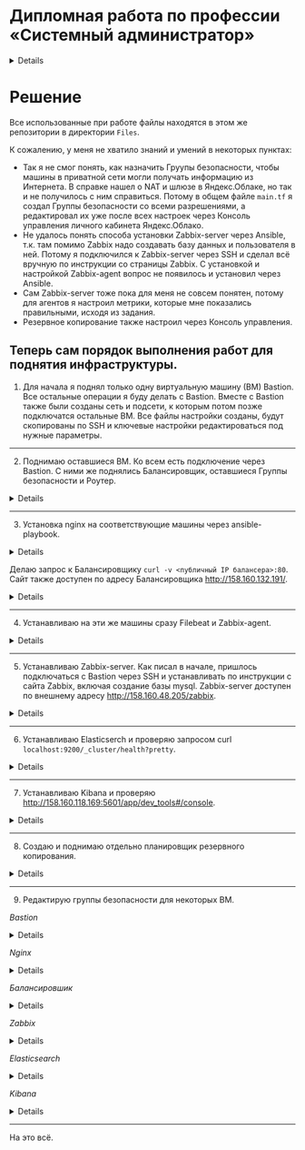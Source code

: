 
#  Дипломная работа по профессии «Системный администратор»

<details> 
   
Содержание
==========
* [Задача](#Задача)
* [Инфраструктура](#Инфраструктура)
    * [Сайт](#Сайт)
    * [Мониторинг](#Мониторинг)
    * [Логи](#Логи)
    * [Сеть](#Сеть)
    * [Резервное копирование](#Резервное-копирование)
    * [Дополнительно](#Дополнительно)
* [Выполнение работы](#Выполнение-работы)
* [Критерии сдачи](#Критерии-сдачи)
* [Как правильно задавать вопросы дипломному руководителю](#Как-правильно-задавать-вопросы-дипломному-руководителю) 

---------

## Задача
Ключевая задача — разработать отказоустойчивую инфраструктуру для сайта, включающую мониторинг, сбор логов и резервное копирование основных данных. Инфраструктура должна размещаться в [Yandex Cloud](https://cloud.yandex.com/) и отвечать минимальным стандартам безопасности: запрещается выкладывать токен от облака в git. Используйте [инструкцию](https://cloud.yandex.ru/docs/tutorials/infrastructure-management/terraform-quickstart#get-credentials).

**Перед началом работы над дипломным заданием изучите [Инструкция по экономии облачных ресурсов](https://github.com/netology-code/devops-materials/blob/master/cloudwork.MD).**

## Инфраструктура
Для развёртки инфраструктуры используйте Terraform и Ansible.  

Не используйте для ansible inventory ip-адреса! Вместо этого используйте fqdn имена виртуальных машин в зоне ".ru-central1.internal". Пример: example.ru-central1.internal  

Важно: используйте по-возможности **минимальные конфигурации ВМ**:2 ядра 20% Intel ice lake, 2-4Гб памяти, 10hdd, прерываемая. 

**Так как прерываемая ВМ проработает не больше 24ч, перед сдачей работы на проверку дипломному руководителю сделайте ваши ВМ постоянно работающими.**

Ознакомьтесь со всеми пунктами из этой секции, не беритесь сразу выполнять задание, не дочитав до конца. Пункты взаимосвязаны и могут влиять друг на друга.

### Сайт
Создайте две ВМ в разных зонах, установите на них сервер nginx, если его там нет. ОС и содержимое ВМ должно быть идентичным, это будут наши веб-сервера.

Используйте набор статичных файлов для сайта. Можно переиспользовать сайт из домашнего задания.

Создайте [Target Group](https://cloud.yandex.com/docs/application-load-balancer/concepts/target-group), включите в неё две созданных ВМ.

Создайте [Backend Group](https://cloud.yandex.com/docs/application-load-balancer/concepts/backend-group), настройте backends на target group, ранее созданную. Настройте healthcheck на корень (/) и порт 80, протокол HTTP.

Создайте [HTTP router](https://cloud.yandex.com/docs/application-load-balancer/concepts/http-router). Путь укажите — /, backend group — созданную ранее.

Создайте [Application load balancer](https://cloud.yandex.com/en/docs/application-load-balancer/) для распределения трафика на веб-сервера, созданные ранее. Укажите HTTP router, созданный ранее, задайте listener тип auto, порт 80.

Протестируйте сайт
`curl -v <публичный IP балансера>:80` 

### Мониторинг
Создайте ВМ, разверните на ней Zabbix. На каждую ВМ установите Zabbix Agent, настройте агенты на отправление метрик в Zabbix. 

Настройте дешборды с отображением метрик, минимальный набор — по принципу USE (Utilization, Saturation, Errors) для CPU, RAM, диски, сеть, http запросов к веб-серверам. Добавьте необходимые tresholds на соответствующие графики.

### Логи
Cоздайте ВМ, разверните на ней Elasticsearch. Установите filebeat в ВМ к веб-серверам, настройте на отправку access.log, error.log nginx в Elasticsearch.

Создайте ВМ, разверните на ней Kibana, сконфигурируйте соединение с Elasticsearch.

### Сеть
Разверните один VPC. Сервера web, Elasticsearch поместите в приватные подсети. Сервера Zabbix, Kibana, application load balancer определите в публичную подсеть.

Настройте [Security Groups](https://cloud.yandex.com/docs/vpc/concepts/security-groups) соответствующих сервисов на входящий трафик только к нужным портам.

Настройте ВМ с публичным адресом, в которой будет открыт только один порт — ssh. Настройте все security groups на разрешение входящего ssh из этой security group. Эта вм будет реализовывать концепцию bastion host. Потом можно будет подключаться по ssh ко всем хостам через этот хост.

### Резервное копирование
Создайте snapshot дисков всех ВМ. Ограничьте время жизни snaphot в неделю. Сами snaphot настройте на ежедневное копирование.

### Дополнительно
Не входит в минимальные требования. 

1. Для Zabbix можно реализовать разделение компонент - frontend, server, database. Frontend отдельной ВМ поместите в публичную подсеть, назначте публичный IP. Server поместите в приватную подсеть, настройте security group на разрешение трафика между frontend и server. Для Database используйте [Yandex Managed Service for PostgreSQL](https://cloud.yandex.com/en-ru/services/managed-postgresql). Разверните кластер из двух нод с автоматическим failover.
2. Вместо конкретных ВМ, которые входят в target group, можно создать [Instance Group](https://cloud.yandex.com/en/docs/compute/concepts/instance-groups/), для которой настройте следующие правила автоматического горизонтального масштабирования: минимальное количество ВМ на зону — 1, максимальный размер группы — 3.
3. В Elasticsearch добавьте мониторинг логов самого себя, Kibana, Zabbix, через filebeat. Можно использовать logstash тоже.
4. Воспользуйтесь Yandex Certificate Manager, выпустите сертификат для сайта, если есть доменное имя. Перенастройте работу балансера на HTTPS, при этом нацелен он будет на HTTP веб-серверов.

## Выполнение работы
На этом этапе вы непосредственно выполняете работу. При этом вы можете консультироваться с руководителем по поводу вопросов, требующих уточнения.

⚠️ В случае недоступности ресурсов Elastic для скачивания рекомендуется разворачивать сервисы с помощью docker контейнеров, основанных на официальных образах.

**Важно**: Ещё можно задавать вопросы по поводу того, как реализовать ту или иную функциональность. И руководитель определяет, правильно вы её реализовали или нет. Любые вопросы, которые не освещены в этом документе, стоит уточнять у руководителя. Если его требования и указания расходятся с указанными в этом документе, то приоритетны требования и указания руководителя.

## Критерии сдачи
1. Инфраструктура отвечает минимальным требованиям, описанным в [Задаче](#Задача).
2. Предоставлен доступ ко всем ресурсам, у которых предполагается веб-страница (сайт, Kibana, Zabbix).
3. Для ресурсов, к которым предоставить доступ проблематично, предоставлены скриншоты, команды, stdout, stderr, подтверждающие работу ресурса.
4. Работа оформлена в отдельном репозитории в GitHub или в [Google Docs](https://docs.google.com/), разрешён доступ по ссылке. 
5. Код размещён в репозитории в GitHub.
6. Работа оформлена так, чтобы были понятны ваши решения и компромиссы. 
7. Если использованы дополнительные репозитории, доступ к ним открыт. 

## Как правильно задавать вопросы дипломному руководителю
Что поможет решить большинство частых проблем:
1. Попробовать найти ответ сначала самостоятельно в интернете или в материалах курса и только после этого спрашивать у дипломного руководителя. Навык поиска ответов пригодится вам в профессиональной деятельности.
2. Если вопросов больше одного, присылайте их в виде нумерованного списка. Так дипломному руководителю будет проще отвечать на каждый из них.
3. При необходимости прикрепите к вопросу скриншоты и стрелочкой покажите, где не получается. Программу для этого можно скачать [здесь](https://app.prntscr.com/ru/).

Что может стать источником проблем:
1. Вопросы вида «Ничего не работает. Не запускается. Всё сломалось». Дипломный руководитель не сможет ответить на такой вопрос без дополнительных уточнений. Цените своё время и время других.
2. Откладывание выполнения дипломной работы на последний момент.
3. Ожидание моментального ответа на свой вопрос. Дипломные руководители — работающие инженеры, которые занимаются, кроме преподавания, своими проектами. Их время ограничено, поэтому постарайтесь задавать правильные вопросы, чтобы получать быстрые ответы :)

</details>

# Решение

Все использованные при работе файлы находятся в этом же репозитории в директории `Files`.

К сожалению, у меня не хватило знаний и умений в некоторых пунктах:

* Так я не смог понять, как назначить Груупы безопасности, чтобы машины в приватной сети могли получать информацию из Интернета. В справке нашел  о NAT и шлюзе в Яндекс.Облаке, но так и не получилось с ним справиться. Потому в общем файле `main.tf` я создал Группы безопасности со всеми разрешениями, а редактировал их уже после всех настроек через Консоль управления личного кабинета Яндекс.Облако. 
* Не удалось понять способа установки Zabbix-server через Ansible, т.к. там помимо Zabbix надо создавать базу данных и пользователя в ней. Потому я подключился к Zabbix-server через SSH и сделал всё вручную по инструкции со страницы Zabbix. С установкой и настройкой Zabbix-agent вопрос не появилось и установил через Ansible.
* Сам Zabbix-server тоже пока для меня не совсем понятен, потому для агентов я настроил метрики, которые мне показались правильными, исходя из задания.
* Резервное копирование также настроил через Консоль управления.

Теперь сам порядок выполнения работ для поднятия инфраструктуры.
-----
1. Для начала я поднял только одну виртуальную машину (ВМ) Bastion. Все остальные операции я буду делать с Bastion. Вместе с Bastion также были созданы сеть и подсети, к которым потом позже подключатся остальные ВМ. Все файлы настройки созданы, будут скопированы по SSH и ключевые настройки редактироваться под нужные параметры.

----
2. Поднимаю оставшиеся ВМ. Ко всем есть подключение через Bastion. С ними же поднялись Балансировщик, оставшиеся Группы безопасности и Роутер.

<details>

![image](https://github.com/Ivashka80/Diplom/assets/121082757/025b9e85-7f1a-42df-94e0-2d823f9e087e)

![image](https://github.com/Ivashka80/Diplom/assets/121082757/c963b398-2115-442a-b926-ba8cad0a0f61)

![image](https://github.com/Ivashka80/Diplom/assets/121082757/74ed29bf-863e-41d1-9e33-ba833bc3462c)

![image](https://github.com/Ivashka80/Diplom/assets/121082757/771e6a11-c6cd-4e41-b7f1-52603498cf6b)

![image](https://github.com/Ivashka80/Diplom/assets/121082757/17a110a6-4412-4792-b146-abc3f858ee32)

![image](https://github.com/Ivashka80/Diplom/assets/121082757/c90fdb05-bca7-4701-ba21-d3e4afc47ec8)

</details>

----
3. Установка nginx на соответствующие машины через ansible-playbook.

<details>

![image](https://github.com/Ivashka80/Diplom/assets/121082757/0b189170-fa79-41f2-aa04-7a931c967c67)

</details>

Делаю запрос к Балансировщику `curl -v <публичный IP балансера>:80`. Сайт также доступен по адресу Балансировщика http://158.160.132.191/.

<details>

![image](https://github.com/Ivashka80/Diplom/assets/121082757/5a34d0c5-0a83-4625-b143-3ac8c81c9e80)

</details>

----
4. Устанавливаю на эти же машины сразу Filebeat и Zabbix-agent.

<details>

![image](https://github.com/Ivashka80/Diplom/assets/121082757/14625dda-e291-46c4-8e19-3d0a91abb1b1)

![image](https://github.com/Ivashka80/Diplom/assets/121082757/0c7cce52-5809-45a7-b0a1-d94fa998ec26)

</details>

----
5. Устанавливаю Zabbix-server. Как писал в начале, пришлось подключаться с Bastion через SSH и устанавливать по инструкции с сайта Zabbix, включая создание базы mysql. Zabbix-server доступен по внешнему адресу http://158.160.48.205/zabbix.

<details>

![image](https://github.com/Ivashka80/Diplom/assets/121082757/bbd97ca4-2497-4be9-9d0f-a94a7cbc539a)

![image](https://github.com/Ivashka80/Diplom/assets/121082757/156f8758-e99c-469e-a1c6-7fc0a8ef7e01)

![image](https://github.com/Ivashka80/Diplom/assets/121082757/4290758c-b63e-4a18-85b4-572696c35f86)

![image](https://github.com/Ivashka80/Diplom/assets/121082757/602a5348-e805-40f9-bdd4-a59923e46242)

![image](https://github.com/Ivashka80/Diplom/assets/121082757/bc6d6b59-a738-4694-885f-a8baf84f4ec0)

![image](https://github.com/Ivashka80/Diplom/assets/121082757/a65fa419-ef57-4287-b836-5d2e440688b2)

![image](https://github.com/Ivashka80/Diplom/assets/121082757/7d085dce-a335-4be6-b694-04143ce53d07)

</details>

----
6. Устанавливаю Elasticserch и проверяю запросом curl `localhost:9200/_cluster/health?pretty`.

<details>

![image](https://github.com/Ivashka80/Diplom/assets/121082757/43e03981-004d-422a-9486-ab1a70404fce)

![image](https://github.com/Ivashka80/Diplom/assets/121082757/e5c7b29e-7b4b-4b13-b493-c25569831ed3)

</details>

----
7. Устанавливаю Kibana и проверяю http://158.160.118.169:5601/app/dev_tools#/console.

<details>

![image](https://github.com/Ivashka80/Diplom/assets/121082757/b6cac7d0-5069-4f7b-b5ab-1cfb921325a8)

![image](https://github.com/Ivashka80/Diplom/assets/121082757/c3ac2e76-fdd5-41e2-b844-ab733bc45cf5)

![image](https://github.com/Ivashka80/Diplom/assets/121082757/250e4d43-c4f5-4f86-9e1c-a55d26ae2df5)

![image](https://github.com/Ivashka80/Diplom/assets/121082757/1fd1f959-e679-40b0-9940-63a4616d237e)

</details>

----

8. Создаю и поднимаю отдельно планировщик резервного копирования.

<details>
   
![image](https://github.com/Ivashka80/Diplom/assets/121082757/5e5a8d5a-6027-4383-8923-ff3264c97dd1)

</details>

----
9. Редактирую группы безопасности для некоторых ВМ.

*Bastion*

<details>

![image](https://github.com/Ivashka80/Diplom/assets/121082757/fc847980-39e9-4404-ad20-5fcba33d52cf)

![image](https://github.com/Ivashka80/Diplom/assets/121082757/624328ed-326c-41e6-b0c9-fcd2eabd9247)

</details>

*Nginx*

<details>

![image](https://github.com/Ivashka80/Diplom/assets/121082757/b437831d-8cea-4e61-bd19-a9d503e3d6e9)

![image](https://github.com/Ivashka80/Diplom/assets/121082757/1e3ae64f-b867-4d10-82f1-f8be6320b9c6)

</details>

*Балансировшик*

<details>
   
![image](https://github.com/Ivashka80/Diplom/assets/121082757/fb9c47a8-b1c0-462d-a703-11105eb45ba5)

![image](https://github.com/Ivashka80/Diplom/assets/121082757/9f1398e6-6d47-426c-be16-c151b01afa48)

</details>

*Zabbix*

<details>
   
![image](https://github.com/Ivashka80/Diplom/assets/121082757/bb17631c-ad9d-40d0-a106-5060205ff90e)

![image](https://github.com/Ivashka80/Diplom/assets/121082757/d20d25d5-b8ef-42ed-93cc-4a3299b4c9be)

</details>

*Elasticsearch*

<details>
   
![image](https://github.com/Ivashka80/Diplom/assets/121082757/d788e0a6-f58f-4128-8c3a-c9e9ef8174aa)

![image](https://github.com/Ivashka80/Diplom/assets/121082757/407f5df6-a8c6-4f2a-8781-d19649e35b96)

</details>

*Kibana*

<details>

![image](https://github.com/Ivashka80/Diplom/assets/121082757/f6de97de-e047-418f-bb3f-a119b78204b3)

![image](https://github.com/Ivashka80/Diplom/assets/121082757/ab68fe8a-684f-4f58-9c82-1ab51ff61abe)

</details>

-----
На это всё.

